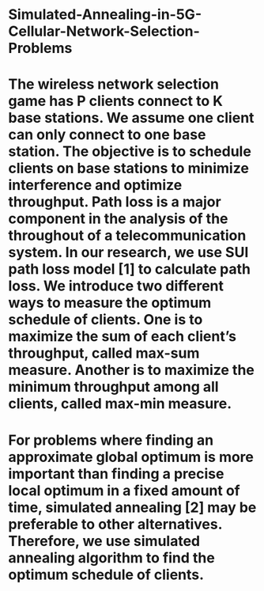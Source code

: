 # Simulated-Annealing-in-5G-Cellular-Network-Selection-Problems

# The wireless network selection game has P clients connect to K base stations. We assume one client can only connect to one base station. The objective is to schedule clients on base stations to minimize interference and optimize throughput. Path loss is a major component in the analysis of the throughout of a telecommunication system. In our research, we use SUI path loss model [1] to calculate path loss. We introduce two different ways to measure the optimum schedule of clients. One is to maximize the sum of each client’s throughput, called max-sum measure. Another is to maximize the minimum throughput among all clients, called max-min measure.
# For problems where finding an approximate global optimum is more important than finding a precise local optimum in a fixed amount of time, simulated annealing [2] may be preferable to other alternatives. Therefore, we use simulated annealing algorithm to find the optimum schedule of clients.
